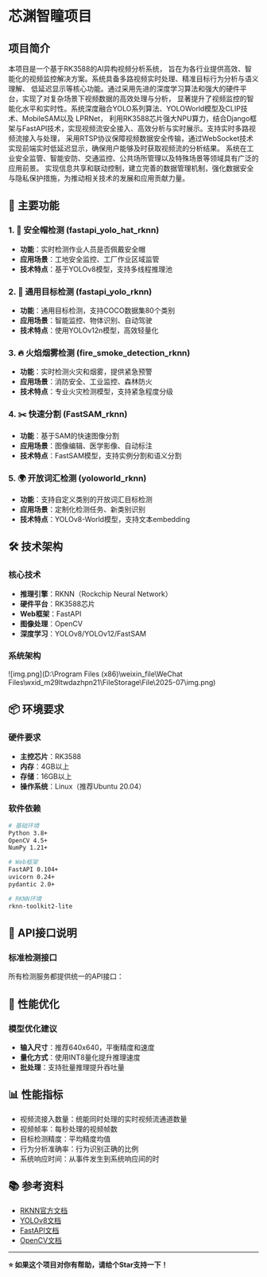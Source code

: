# 芯渊智瞳项目

## 项目简介

本项目是一个基于RK3588的AI异构视频分析系统，
旨在为各行业提供高效、智能化的视频监控解决方案。系统具备多路视频实时处理、精准目标行为分析与语义理解、
低延迟显示等核心功能。通过采用先进的深度学习算法和强大的硬件平台，实现了对复杂场景下视频数据的高效处理与分析，
显著提升了视频监控的智能化水平和实时性。系统深度融合YOLO系列算法、YOLOWorld模型及CLIP技术、MobileSAM以及 LPRNet，
利用RK3588芯片强大NPU算力，结合Django框架与FastAPI技术，实现视频流安全接入、高效分析与实时展示。支持实时多路视频流接入与处理，
采用RTSP协议保障视频数据安全传输，通过WebSocket技术实现前端实时低延迟显示，确保用户能够及时获取视频流的分析结果。
系统在工业安全监管、智能安防、交通监控、公共场所管理以及特殊场景等领域具有广泛的应用前景。
实现信息共享和联动控制，建立完善的数据管理机制，强化数据安全与隐私保护措施，为推动相关技术的发展和应用贡献力量。

## 🚀 主要功能

### 1. 🦺 安全帽检测 (fastapi_yolo_hat_rknn)

- **功能**：实时检测作业人员是否佩戴安全帽
- **应用场景**：工地安全监控、工厂作业区域监管
- **技术特点**：基于YOLOv8模型，支持多线程推理池

### 2. 🎯 通用目标检测 (fastapi_yolo_rknn)

- **功能**：通用目标检测，支持COCO数据集80个类别
- **应用场景**：智能监控、物体识别、自动驾驶
- **技术特点**：使用YOLOv12n模型，高效轻量化

### 3. 🔥 火焰烟雾检测 (fire_smoke_detection_rknn)

- **功能**：实时检测火灾和烟雾，提供紧急预警
- **应用场景**：消防安全、工业监控、森林防火
- **技术特点**：专业火灾检测模型，支持紧急程度分级

### 4. ✂️ 快速分割 (FastSAM_rknn)

- **功能**：基于SAM的快速图像分割
- **应用场景**：图像编辑、医学影像、自动标注
- **技术特点**：FastSAM模型，支持实例分割和语义分割

### 5. 🌍 开放词汇检测 (yoloworld_rknn)

- **功能**：支持自定义类别的开放词汇目标检测
- **应用场景**：定制化检测任务、新类别识别
- **技术特点**：YOLOv8-World模型，支持文本embedding

## 🛠️ 技术架构

### 核心技术

- **推理引擎**：RKNN（Rockchip Neural Network）
- **硬件平台**：RK3588芯片
- **Web框架**：FastAPI
- **图像处理**：OpenCV
- **深度学习**：YOLOv8/YOLOv12/FastSAM

### 系统架构

![img.png](D:\Program Files (x86)\weixin_file\WeChat Files\wxid_m29ltwdazhpn21\FileStorage\File\2025-07\img.png)

## 📦 环境要求

### 硬件要求

- **主控芯片**：RK3588
- **内存**：4GB以上
- **存储**：16GB以上
- **操作系统**：Linux（推荐Ubuntu 20.04）

### 软件依赖

```bash
# 基础环境
Python 3.8+
OpenCV 4.5+
NumPy 1.21+

# Web框架
FastAPI 0.104+
uvicorn 0.24+
pydantic 2.0+

# RKNN环境
rknn-toolkit2-lite
```

## 📡 API接口说明

### 标准检测接口

所有检测服务都提供统一的API接口：

## 🔧 性能优化

### 模型优化建议

- **输入尺寸**：推荐640x640，平衡精度和速度
- **量化方式**：使用INT8量化提升推理速度
- **批处理**：支持批量推理提升吞吐量

## 📊 性能指标


* 视频流接入数量：统能同时处理的实时视频流通道数量
* 视频帧率：每秒处理的视频帧数
* 目标检测精度：平均精度均值
* 行为分析准确率：行为识别正确的比例
* 系统响应时间：从事件发生到系统响应间的时


## 📚 参考资料

- [RKNN官方文档](https://github.com/rockchip-linux/rknn-toolkit2)
- [YOLOv8文档](https://docs.ultralytics.com/)
- [FastAPI文档](https://fastapi.tiangolo.com/)
- [OpenCV文档](https://docs.opencv.org/)

---

**⭐ 如果这个项目对你有帮助，请给个Star支持一下！**